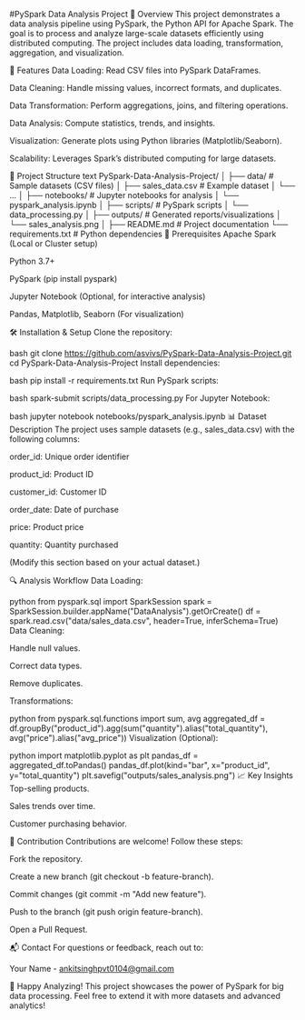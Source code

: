 #PySpark Data Analysis Project
📌 Overview
This project demonstrates a data analysis pipeline using PySpark, the Python API for Apache Spark. The goal is to process and analyze large-scale datasets efficiently using distributed computing. The project includes data loading, transformation, aggregation, and visualization.

🚀 Features
Data Loading: Read CSV files into PySpark DataFrames.

Data Cleaning: Handle missing values, incorrect formats, and duplicates.

Data Transformation: Perform aggregations, joins, and filtering operations.

Data Analysis: Compute statistics, trends, and insights.

Visualization: Generate plots using Python libraries (Matplotlib/Seaborn).

Scalability: Leverages Spark’s distributed computing for large datasets.

📂 Project Structure
text
PySpark-Data-Analysis-Project/
│
├── data/                     # Sample datasets (CSV files)
│   ├── sales_data.csv        # Example dataset
│   └── ...
│
├── notebooks/                # Jupyter notebooks for analysis
│   └── pyspark_analysis.ipynb
│
├── scripts/                  # PySpark scripts
│   └── data_processing.py
│
├── outputs/                  # Generated reports/visualizations
│   └── sales_analysis.png
│
├── README.md                 # Project documentation
└── requirements.txt          # Python dependencies
🔧 Prerequisites
Apache Spark (Local or Cluster setup)

Python 3.7+

PySpark (pip install pyspark)

Jupyter Notebook (Optional, for interactive analysis)

Pandas, Matplotlib, Seaborn (For visualization)

🛠 Installation & Setup
Clone the repository:

bash
git clone https://github.com/asvivs/PySpark-Data-Analysis-Project.git
cd PySpark-Data-Analysis-Project
Install dependencies:

bash
pip install -r requirements.txt
Run PySpark scripts:

bash
spark-submit scripts/data_processing.py
For Jupyter Notebook:

bash
jupyter notebook notebooks/pyspark_analysis.ipynb
📊 Dataset Description
The project uses sample datasets (e.g., sales_data.csv) with the following columns:

order_id: Unique order identifier

product_id: Product ID

customer_id: Customer ID

order_date: Date of purchase

price: Product price

quantity: Quantity purchased

(Modify this section based on your actual dataset.)

🔍 Analysis Workflow
Data Loading:

python
from pyspark.sql import SparkSession
spark = SparkSession.builder.appName("DataAnalysis").getOrCreate()
df = spark.read.csv("data/sales_data.csv", header=True, inferSchema=True)
Data Cleaning:

Handle null values.

Correct data types.

Remove duplicates.

Transformations:

python
from pyspark.sql.functions import sum, avg
aggregated_df = df.groupBy("product_id").agg(sum("quantity").alias("total_quantity"), avg("price").alias("avg_price"))
Visualization (Optional):

python
import matplotlib.pyplot as plt
pandas_df = aggregated_df.toPandas()
pandas_df.plot(kind="bar", x="product_id", y="total_quantity")
plt.savefig("outputs/sales_analysis.png")
📈 Key Insights
Top-selling products.

Sales trends over time.

Customer purchasing behavior.

🤝 Contribution
Contributions are welcome! Follow these steps:

Fork the repository.

Create a new branch (git checkout -b feature-branch).

Commit changes (git commit -m "Add new feature").

Push to the branch (git push origin feature-branch).

Open a Pull Request.


📬 Contact
For questions or feedback, reach out to:

Your Name - ankitsinghpvt0104@gmail.com

🎉 Happy Analyzing!
This project showcases the power of PySpark for big data processing. Feel free to extend it with more datasets and advanced analytics!

